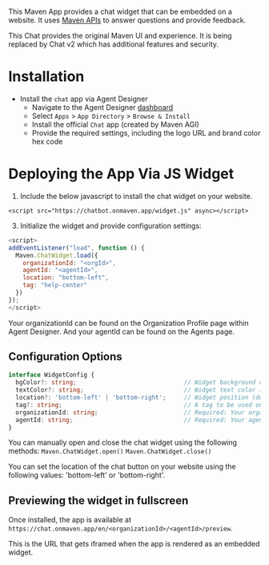 This Maven App provides a chat widget that can be embedded on a website. It uses [Maven APIs](https://developers.mavenagi.com) to answer questions and provide feedback.

This Chat provides the original Maven UI and experience.
It is being replaced by Chat v2 which has additional features and security.

# Installation

* Install the `chat` app via Agent Designer  
  * Navigate to the Agent Designer [dashboard](https://app.mavenagi.com/dashboard)  
  * Select `Apps` \> `App Directory` \> `Browse & Install`  
  * Install the official `Chat` app (created by Maven AGI)  
  * Provide the required settings, including the logo URL and brand color hex code  

# Deploying the App Via JS Widget

1. Include the below javascript to install the chat widget on your website.

```
<script src="https://chatbot.onmaven.app/widget.js" async></script>
```

3. Initialize the widget and provide configuration settings:

```javascript
<script>
addEventListener("load", function () {
  Maven.ChatWidget.load({
    organizationId: "<orgId>",
    agentId: "<agentId>",
    location: "bottom-left",
    tag: "help-center"
  })
});
</script>
```

Your organizationId can be found on the Organization Profile page within Agent Designer.
And your agentId can be found on the Agents page.

## Configuration Options

```typescript
interface WidgetConfig {
  bgColor?: string;                              // Widget background color
  textColor?: string;                            // Widget text color (default: 'white')
  location?: 'bottom-left' | 'bottom-right';     // Widget position (default: 'bottom-right')
  tag?: string;                                  // A tag to be used on all conversations
  organizationId: string;                        // Required: Your organization ID
  agentId: string;                               // Required: Your agent ID
}
```

You can manually open and close the chat widget using the following methods:
`Maven.ChatWidget.open()`
`Maven.ChatWidget.close()`

You can set the location of the chat button on your website using the following values: 'bottom-left' or 'bottom-right'.

## Previewing the widget in fullscreen

Once installed, the app is available at `https://chat.onmaven.app/en/<organizationId>/<agentId>/preview`.

This is the URL that gets iframed when the app is rendered as an embedded widget.
